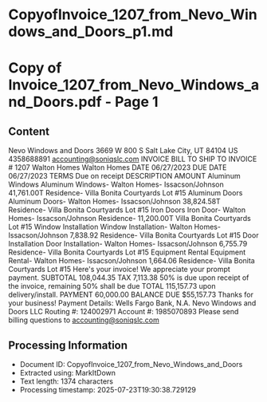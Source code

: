 # CopyofInvoice_1207_from_Nevo_Windows_and_Doors_p1.md

<!--
chunk_id: CopyofInvoice_1207_from_Nevo_Windows_and_Doors_p1
source: Copy of Invoice_1207_from_Nevo_Windows_and_Doors.pdf
page: 1
category: other
hash: 8a16ab6b484fe39f98e62e20bb70882d428a35aa9921076e4f70c47927290359
-->

# Copy of Invoice_1207_from_Nevo_Windows_and_Doors.pdf - Page 1

## Content
Nevo Windows and Doors
3669 W 800 S
Salt Lake City, UT 84104 US
4358688891
accounting@soniqslc.com
INVOICE
BILL TO SHIP TO INVOICE # 1207
Walton Homes Walton Homes DATE 06/27/2023
DUE DATE 06/27/2023
TERMS Due on receipt
DESCRIPTION AMOUNT
Aluminum Windows Aluminum Windows- Walton Homes- Issacson/Johnson 41,761.00T
Residence- Villa Bonita Courtyards Lot #15
Aluminum Doors Aluminum Doors- Walton Homes- Issacson/Johnson 38,824.58T
Residence- Villa Bonita Courtyards Lot #15
Iron Doors Iron Door- Walton Homes- Issacson/Johnson Residence- 11,200.00T
Villa Bonita Courtyards Lot #15
Window Installation Window Installation- Walton Homes- Issacson/Johnson 7,838.92
Residence- Villa Bonita Courtyards Lot #15
Door Installation Door Installation- Walton Homes- Issacson/Johnson 6,755.79
Residence- Villa Bonita Courtyards Lot #15
Equipment Rental Equipment Rental- Walton Homes- Issacson/Johnson 1,664.06
Residence- Villa Bonita Courtyards Lot #15
Here's your invoice! We appreciate your prompt payment. SUBTOTAL 108,044.35
TAX 7,113.38
50% is due upon receipt of the invoice, remaining 50% shall be due TOTAL 115,157.73
upon delivery/install.
PAYMENT 60,000.00
BALANCE DUE $55,157.73
Thanks for your business!
Payment Details:
Wells Fargo Bank, N.A.
Nevo Windows and Doors LLC
Routing #: 124002971
Account #: 1985070893
Please send billing questions to accounting@soniqslc.com

## Processing Information
- Document ID: CopyofInvoice_1207_from_Nevo_Windows_and_Doors
- Extracted using: MarkItDown
- Text length: 1374 characters
- Processing timestamp: 2025-07-23T19:30:38.729129